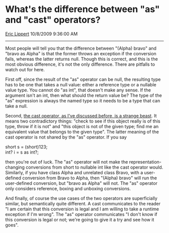 <div id="page">

# What's the difference between "as" and "cast" operators?

[Eric Lippert](https://social.msdn.microsoft.com/profile/Eric%20Lippert) 10/8/2009 9:36:00 AM

-----

<div id="content">

<div class="mine">

Most people will tell you that the difference between "<span class="code">(Alpha) bravo</span>" and "<span class="code">bravo as Alpha</span>" is that the former throws an exception if the conversion fails, whereas the latter returns null. Though this is correct, and this is the most obvious difference, it's not the only difference. There are pitfalls to watch out for here.

First off, since the result of the "as" operator can be null, the resulting type has to be one that takes a null value: either a reference type or a nullable value type. You cannot do "as int", that doesn't make any sense. If the argument isn't an int, then what should the return value be? The type of the "as" expression is always the named type so it needs to be a type that can take a null.

Second, [the cast operator, as I've discussed before, is a strange beast](http://blogs.msdn.com/ericlippert/archive/2009/03/19/representation-and-identity.aspx). It means two contradictory things: "check to see if this object really is of this type, throw if it is not" and "this object is not of the given type; find me an equivalent value that belongs to the given type". The latter meaning of the cast operator is not shared by the "as" operator. If you say

<span class="code"> </span>

short s = (short)123;  
int? i = s as int?;

then you're out of luck. The "as" operator will not make the representation-changing conversions from short to nullable int like the cast operator would. Similarly, if you have class Alpha and unrelated class Bravo, with a user-defined conversion from Bravo to Alpha, then "<span class="code">(Alpha) bravo</span>" will run the user-defined conversion, but "<span class="code">bravo as Alpha</span>" will not. The "as" operator only considers reference, boxing and unboxing conversions.

And finally, of course the use cases of the two operators are superficially similar, but semantically quite different. A cast communicates to the reader "I am certain that this conversion is legal and I am willing to take a runtime exception if I'm wrong". The "as" operator communicates "I don't know if this conversion is legal or not; we're going to give it a try and see how it goes".

</div>

</div>

</div>

